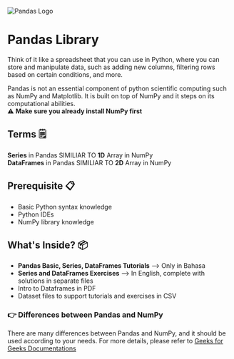 
![Pandas Logo](https://upload.wikimedia.org/wikipedia/commons/thumb/e/ed/Pandas_logo.svg/512px-Pandas_logo.svg.png?20200209204934)

# Pandas Library

Think of it like a spreadsheet that you can use in Python, where you can store and manipulate data, such as adding new columns, filtering rows based on certain conditions, and more. 

Pandas is not an essential component of python scientific computing such as NumPy and Matplotlib. It is built on top of NumPy and it steps on its computational abilities.  
⚠️ **Make sure you already install NumPy first**

## Terms 🗒️ 
**Series** in Pandas SIMILIAR TO **1D** Array in NumPy  
**DataFrames** in Pandas SIMILIAR TO **2D** Array in NumPy 

## Prerequisite 📋
- Basic Python syntax knowledge
- Python IDEs
- NumPy library knowledge

## What's Inside? 📦
- **Pandas Basic, Series, DataFrames Tutorials** --> Only in Bahasa
- **Series and DataFrames Exercises** --> In English, complete with solutions in separate files
- Intro to Dataframes in PDF
- Dataset files to support tutorials and exercises in CSV

### 👉 Differences between Pandas and NumPy
There are many differences between Pandas and NumPy, and it should be used according to your needs. For more details, please refer to [Geeks for Geeks Documentations](https://github.com/matiassingers/awesome-readme)
